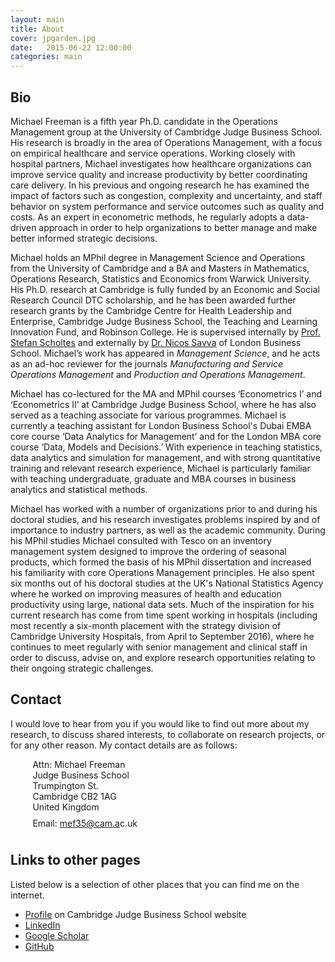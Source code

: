 ```yaml
---
layout: main
title: About
cover: jpgarden.jpg
date:   2015-06-22 12:00:00
categories: main
---
```



## Bio

Michael Freeman is a fifth year Ph.D. candidate in the Operations Management group at the University of Cambridge Judge Business School. His research is broadly in the area of Operations Management, with a focus on empirical healthcare and service operations. Working closely with hospital partners, Michael investigates how healthcare organizations can improve service quality and increase productivity by better coordinating care delivery. In his previous and ongoing research he has examined the impact of factors such as congestion, complexity and uncertainty, and staff behavior on system performance and service outcomes such as quality and costs. As an expert in econometric methods, he regularly adopts a data-driven approach in order to help organizations to better manage and make better informed strategic decisions.

Michael holds an MPhil degree in Management Science and Operations from the University of Cambridge and a BA and Masters in Mathematics, Operations Research, Statistics and Economics from Warwick University. His Ph.D. research at Cambridge is fully funded by an Economic and Social Research Council DTC scholarship, and he has been awarded further research grants by the Cambridge Centre for Health Leadership and Enterprise, Cambridge Judge Business School, the Teaching and Learning Innovation Fund, and Robinson College. He is supervised internally by [Prof. Stefan Scholtes](http://www.jbs.cam.ac.uk/faculty-research/faculty-a-z/stefan-scholtes/) and externally by [Dr. Nicos Savva](https://www.london.edu/faculty-and-research/faculty/profiles/savva-n) of London Business School. Michael’s work has appeared in *Management Science*, and he acts as an ad-hoc reviewer for the journals *Manufacturing and Service Operations Management* and *Production and Operations Management*.

Michael has co-lectured for the MA and MPhil courses ‘Econometrics I’ and ‘Econometrics II’ at Cambridge Judge Business School, where he has also served as a teaching associate for various programmes. Michael is currently a teaching assistant for London Business School's Dubai EMBA core course ‘Data Analytics for Management’ and for the London MBA core course ‘Data, Models and Decisions.’ With experience in teaching statistics, data analytics and simulation for management, and with strong quantitative training and relevant research experience, Michael is particularly familiar with teaching undergraduate, graduate and MBA courses in business analytics and statistical methods.

Michael has worked with a number of organizations prior to and during his doctoral studies, and his research investigates problems inspired by and of importance to industry partners, as well as the academic community. During his MPhil studies Michael consulted with Tesco on an inventory management system designed to improve the ordering of seasonal products, which formed the basis of his MPhil dissertation and increased his familiarity with core Operations Management principles. He also spent six months out of his doctoral studies at the UK's National Statistics Agency where he worked on improving measures of health and education productivity using large, national data sets. Much of the inspiration for his current research has come from time spent working in hospitals (including most recently a six-month placement with the strategy division of Cambridge University Hospitals, from April to September 2016), where he continues to meet regularly with senior management and clinical staff in order to discuss, advise on, and explore research opportunities relating to their ongoing strategic challenges.

## Contact

I would love to hear from you if you would like to find out more about my research, to discuss shared interests, to collaborate on research projects, or for any other reason.
My contact details are as follows:

&nbsp;&nbsp;&nbsp;&nbsp;&nbsp;&nbsp;&nbsp;&nbsp;&nbsp;Attn: Michael Freeman<br>
&nbsp;&nbsp;&nbsp;&nbsp;&nbsp;&nbsp;&nbsp;&nbsp;&nbsp;Judge Business School<br>
&nbsp;&nbsp;&nbsp;&nbsp;&nbsp;&nbsp;&nbsp;&nbsp;&nbsp;Trumpington St.<br>
&nbsp;&nbsp;&nbsp;&nbsp;&nbsp;&nbsp;&nbsp;&nbsp;&nbsp;Cambridge CB2 1AG<br>
&nbsp;&nbsp;&nbsp;&nbsp;&nbsp;&nbsp;&nbsp;&nbsp;&nbsp;United Kingdom<br>
&nbsp;&nbsp;&nbsp;&nbsp;&nbsp;&nbsp;&nbsp;&nbsp;&nbsp;<span style="line-height:2.5em;">Email: <a target="_blank" id="contact" href="http://www.google.com/recaptcha/mailhide/d?k=01RgRLgvxEUrUhAUtFCSPNRA==&amp;c=0nIRqiLvmUU-5ifT56SvMSY2hB9qsGA9T0u6dIWkHPI=">mef3<span style="display:none">3829</span>5@cam.a<span style="display:none">k</span>c.uk</a></span>


## Links to other pages

Listed below is a selection of other places that you can find me on the internet.

- [Profile](http://www.jbs.cam.ac.uk/programmes/research-programmes/current-phd-students-a-z/michael-freeman/) on Cambridge Judge Business School website
- [LinkedIn](https://uk.linkedin.com/in/mfrmn)
- [Google Scholar](https://scholar.google.co.uk/citations?hl=en&user=QkeVpDgAAAAJ)
- [GitHub](https://github.com/mfrmn/)

